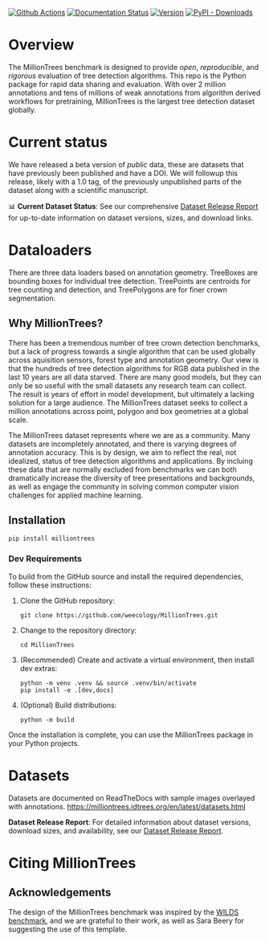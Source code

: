 [![Github Actions](https://github.com/weecology/MillionTrees/actions/workflows/python-package.yml/badge.svg)](https://github.com/weecology/MillionTrees/actions/workflows/python-package.yml)
[![Documentation Status](https://readthedocs.org/projects/milliontrees/badge/?version=latest)](https://milliontrees.readthedocs.io/en/latest/?badge=latest)
[![Version](https://img.shields.io/pypi/v/MillionTrees.svg)](https://pypi.python.org/pypi/MillionTrees)
[![PyPI - Downloads](https://img.shields.io/pypi/dm/MillionTrees)](https://pypi.python.org/pypi/MillionTrees)

# Overview

The MillionTrees benchmark is designed to provide *open*, *reproducible*, and *rigorous* evaluation of tree detection algorithms. This repo is the Python package for rapid data sharing and evaluation. With over 2 million annotations and tens of millions of weak annotations from algorithm derived workflows for pretraining, MillionTrees is the largest tree detection dataset globally.

# Current status

We have released a beta version of *public* data, these are datasets that have previously been published and have a DOI. We will followup this release, likely with a 1.0 tag, of the previously unpublished parts of the dataset along with a scientific manuscript.

📊 **Current Dataset Status**: See our comprehensive [Dataset Release Report](https://milliontrees.idtrees.org/en/latest/dataset_release_report.html) for up-to-date information on dataset versions, sizes, and download links.


# Dataloaders

There are three data loaders based on annotation geometry. TreeBoxes are bounding boxes for individual tree detection. TreePoints are centroids for tree counting and detection, and TreePolygons are for finer crown segmentation. 

## Why MillionTrees?

There has been a tremendous number of tree crown detection benchmarks, but a lack of progress towards a single algorithm that can be used globally across aquisition sensors, forest type and annotation geometry. Our view is that the hundreds of tree detection algorithms for RGB data published in the last 10 years are all data starved. There are many good models, but they can only be so useful with the small datasets any research team can collect. The result is years of effort in model development, but ultimately a lacking solution for a large audience. The MillionTrees dataset seeks to collect a million annotations across point, polygon and box geometries at a global scale.

The MillionTrees dataset represents where we are as a community. Many datasets are incompletely annotated, and there is varying degrees of annotation accuracy. This is by design, we aim to reflect the real, not idealized, status of tree detection algorithms and applications. By incluing these data that are normally excluded from benchmarks we can both dramatically increase the diversity of tree presentations and backgrounds, as well as engage the community in solving common computer vision challenges for applied machine learning.

## Installation

```
pip install milliontrees
```

### Dev Requirements

To build from the GitHub source and install the required dependencies, follow these instructions:

1. Clone the GitHub repository:
    ```
    git clone https://github.com/weecology/MillionTrees.git
    ```

2. Change to the repository directory:
    ```
    cd MillionTrees
    ```

3. (Recommended) Create and activate a virtual environment, then install dev extras:
    ```
    python -m venv .venv && source .venv/bin/activate
    pip install -e .[dev,docs]
    ```

4. (Optional) Build distributions:
    ```
    python -m build
    ```

Once the installation is complete, you can use the MillionTrees package in your Python projects.

# Datasets

Datasets are documented on ReadTheDocs with sample images overlayed with annotations.
https://milliontrees.idtrees.org/en/latest/datasets.html

**Dataset Release Report**: For detailed information about dataset versions, download sizes, and availability, see our [Dataset Release Report](https://milliontrees.idtrees.org/en/latest/dataset_release_report.html).

# Citing MillionTrees

## Acknowledgements
The design of the MillionTrees benchmark was inspired by the [WILDS benchmark](https://github.com/p-lambda/wilds), and we are grateful to their work, as well as Sara Beery for suggesting the use of this template.
